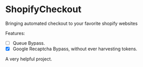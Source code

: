 # ShopifyCheckout
Bringing automated checkout to your favorite shopify websites

Features:
- [ ] Queue Bypass.
- [x] Google Recaptcha Bypass, without ever harvesting tokens. 

A very helpful project.
